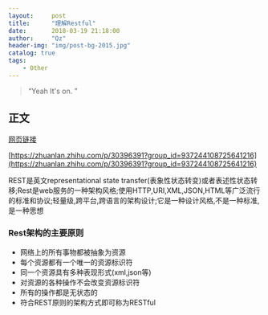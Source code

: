 ```yaml
---
layout:     post
title:      "理解Restful"
date:       2018-03-19 21:18:00
author:     "Qz"
header-img: "img/post-bg-2015.jpg"
catalog: true
tags:
    - Other
---
```


> “Yeah It's on. ”


## 正文
[网页链接](http://blog.csdn.net/chenxiaochan/article/details/73716617)

[https://zhuanlan.zhihu.com/p/30396391?group_id=937244108725641216](https://zhuanlan.zhihu.com/p/30396391?group_id=937244108725641216)


REST是英文representational state transfer(表象性状态转变)或者表述性状态转移;Rest是web服务的一种架构风格;使用HTTP,URI,XML,JSON,HTML等广泛流行的标准和协议;轻量级,跨平台,跨语言的架构设计;它是一种设计风格,不是一种标准,是一种思想

### Rest架构的主要原则
* 网络上的所有事物都被抽象为资源
* 每个资源都有一个唯一的资源标识符
* 同一个资源具有多种表现形式(xml,json等)
* 对资源的各种操作不会改变资源标识符
* 所有的操作都是无状态的
* 符合REST原则的架构方式即可称为RESTful



